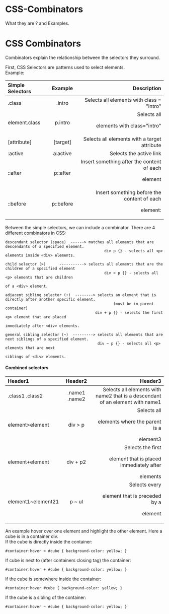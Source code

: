 # CSS-Combinators
What they are ? and Examples.

# CSS Combinators
Combinators explain the relationship between the selectors they surround.<br>


First, CSS Selectors are patterns used to select elements.<br>
    Example: <br>
    
| Simple Selectors | Example | Description                              |
| :---- | :----: | ----: |
| .class  | .intro | Selects all elements with class = "intro"           |
| element.class | p.intro | Selects all <p> elements with class="intro" |
| [attribute] | [target] | Selects all elements with a target attribute |
| :active | a:active | Selects the active link               |
| ::after | p::after | Insert something after the content of each <p> element |
| ::before | p::before | Insert something before the content of each <p> element: |
    
   

Between the simple selectors, we can include a combinator. There are 4 different combinators in CSS:

    descendant selector (space)  ------> matches all elements that are descendants of a specified element.
                                                div p {} - selects all <p> elements inside <div> elements.
                               
    child selector (>)      -----------> selects all elements that are the children of a specified element
                                                div > p {} - selects all <p> elements that are children 
                                                                                of a <div> element.
                               
    adjacent sibling selector (+)  --------> selects an element that is directly after another specific element.
                                                    (must be in parent container)
                                            div + p {} - selects the first <p> element that are placed
                                                                    immediately after <div> elements.
                                
    general sibling selector (~)  ---------> selects all elements that are next siblings of a specified element.
                                             div ~ p {} - selects all <p> elements that are next
                                                                     siblings of <div> elements.
                               


#### Combined selectors
| Header1 | Header2 | Header3 |
| :---- | :----: | ----: |
| .class1 .class2 | .name1 .name2 | Selects all elements with name2 that is a descendant of an element with name1 |
| element>element | div > p | Selects all <p> elements where the parent is a <div> element3 |
| element+element | div + p2 | Selects the first <p> element that is placed immediately after <div> elements |
| element1~element21 | p ~ ul | Selects every <ul> element that is preceded by a <p> element |

An example hover over one element and highlight the other element. Here a cube is in a container div. <br>
If the cube is directly inside the container:<br>

    #container:hover > #cube { background-color: yellow; }
If cube is next to (after containers closing tag) the container:<br>

    #container:hover + #cube { background-color: yellow; }
If the cube is somewhere inside the container:<br>

    #container:hover #cube { background-color: yellow; }
If the cube is a sibling of the container:<br>

    #container:hover ~ #cube { background-color: yellow; }



   

